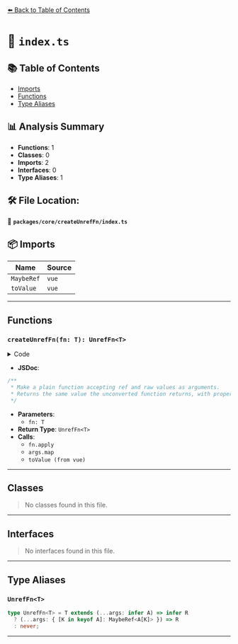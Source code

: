 [⬅️ Back to Table of Contents](../../../index.md)

# 📄 `index.ts`

## 📚 Table of Contents

- [Imports](#imports)
- [Functions](#functions)
- [Type Aliases](#type-aliases)

## 📊 Analysis Summary

- **Functions**: 1
- **Classes**: 0
- **Imports**: 2
- **Interfaces**: 0
- **Type Aliases**: 1

## 🛠️ File Location:
📂 **`packages/core/createUnrefFn/index.ts`**

## 📦 Imports

| Name | Source |
|------|--------|
| `MaybeRef` | `vue` |
| `toValue` | `vue` |


---

## Functions

### `createUnrefFn(fn: T): UnrefFn<T>`

<details><summary>Code</summary>

```ts
export function createUnrefFn<T extends Function>(fn: T): UnrefFn<T> {
  return function (this: any, ...args: any[]) {
    return fn.apply(this, args.map(i => toValue(i)))
  } as UnrefFn<T>
}
```
</details>

- **JSDoc**:
```ts
/**
 * Make a plain function accepting ref and raw values as arguments.
 * Returns the same value the unconverted function returns, with proper typing.
 */
```

- **Parameters**:
  - `fn: T`
- **Return Type**: `UnrefFn<T>`
- **Calls**:
  - `fn.apply`
  - `args.map`
  - `toValue (from vue)`

---

## Classes

> No classes found in this file.


---

## Interfaces

> No interfaces found in this file.


---

## Type Aliases

### `UnrefFn<T>`

```ts
type UnrefFn<T> = T extends (...args: infer A) => infer R
  ? (...args: { [K in keyof A]: MaybeRef<A[K]> }) => R
  : never;
```


---